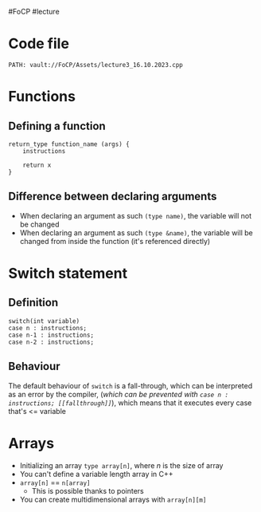 #FoCP #lecture 

# Code file
```embed-cpp
PATH: vault://FoCP/Assets/lecture3_16.10.2023.cpp
```

# Functions
## Defining a function
```
return_type function_name (args) {
	instructions

	return x
}
```

## Difference between declaring arguments
- When declaring an argument as such `(type name)`, the variable will not be changed
- When declaring an argument as such `(type &name)`, the variable will be changed from inside the function (it's referenced directly)

# Switch statement
## Definition
```
switch(int variable)
case n : instructions;
case n-1 : instructions;
case n-2 : instructions;
```

## Behaviour
The default behaviour of `switch` is a fall-through, which can be interpreted as an error by the compiler, (*which can be prevented with `case n : instructions; [[fallthrough]]`*), which means that it executes every case that's \<= variable

# Arrays
- Initializing an array `type array[n]`, where *n* is the size of array
- You can't define a variable length array in C++
- `array[n]` == `n[array]`
	- This is possible thanks to pointers
- You can create multidimensional arrays with `array[n][m]`